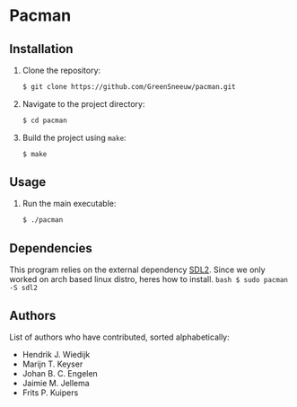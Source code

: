 # Pacman

## Installation

1. Clone the repository:

    ```bash
    $ git clone https://github.com/GreenSneeuw/pacman.git
    ```

2. Navigate to the project directory:

    ```bash
    $ cd pacman
    ```

3. Build the project using `make`:

    ```bash
    $ make
    ```

## Usage

1. Run the main executable:

    ```bash
    $ ./pacman
    ```

## Dependencies

This program relies on the external dependency [SDL2](http://www.libsdl.org).
Since we only worked on arch based linux distro, heres how to install.
    ```bash
    $ sudo pacman -S sdl2
    ```

## Authors

List of authors who have contributed, sorted alphabetically:

- Hendrik J. Wiedijk
- Marijn T. Keyser
- Johan B. C. Engelen
- Jaimie M. Jellema
- Frits P. Kuipers
